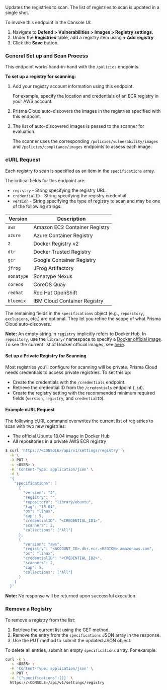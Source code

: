 Updates the registries to scan.
The list of registries to scan is updated in a single shot.

To invoke this endpoint in the Console UI:

1. Navigate to **Defend > Vulnerabilities > Images > Registry settings**.
2. Under the **Registries** table, add a registry item using **+ Add registry**
3. Click the **Save** button.

### General Set up and Scan Process

This endpoint works hand-in-hand with the `/policies` endpoints.

**To set up a registry for scanning:**

1. Add your registry account information using this endpoint.

   For example, specify the location and credentials of an ECR registry in your AWS account.

2. Prisma Cloud auto-discovers the images in the registries specified with this endpoint.

3. The list of auto-discovered images is passed to the scanner for evaluation.

   The scanner uses the corresponding `/policies/vulnerability/images` and `/policies/compliance/images` endpoints to assess each image.


### cURL Request

Each registry to scan is specified as an item in the `specifications` array.

The critical fields for this endpoint are:

* `registry` - String specifying the registry URL.
* `credentialID` - String specifying the registry credential.
* `version` - String specifying the type of registry to scan and may be one of the following strings:

Version|Description
 ---|---
 `aws`|Amazon EC2 Container Registry
 `azure`|Azure Container Registry
 `2`|Docker Registry v2
 `dtr`|Docker Trusted Registry
 `gcr`|Google Container Registry
 `jfrog`|JFrog Artifactory
 `sonatype`|Sonatype Nexus
 `coreos`|CoreOS Quay
 `redhat`|Red Hat OpenShift
 `bluemix`|IBM Cloud Container Registry

The remaining fields in the `specifications` object (e.g., `repository`, `exclusions`, etc.) are optional.
They let you refine the scope of what Prisma Cloud auto-discovers.

**Note:** An empty string in `registry` implicitly refers to Docker Hub.
In `repository`, use the `library/` namespace to specify a [Docker official image](https://docs.docker.com/docker-hub/official_images/).
To see the current list of Docker official images, see [here](https://github.com/docker-library/official-images/tree/master/library).

#### Set up a Private Registry for Scanning

Most registries you'll configure for scanning will be private.
Prisma Cloud needs credentials to access private registries.
To set this up:

* Create the credentials with the `/credentials` endpoint.
* Retrieve the credential ID from the `/credentials` endpoint (`_id`).
* Create the registry setting with the recommended minimum required fields (`version`, `registry`, and `credentialID`).

#### Example cURL Request

The following cURL command overwrites the current list of registries to scan with two new registries:

* The official Ubuntu 18.04 image in Docker Hub
* All repositories in a private AWS ECR registry

```bash
$ curl 'https://<CONSOLE>/api/v1/settings/registry' \
  -k \
  -X PUT \
  -u <USER> \
  -H 'Content-Type: application/json' \
  -d \
  '{
    "specifications": [
      {
        "version": "2",
        "registry": "",
        "repository": "library/ubuntu",
        "tag": "18.04",
        "os": "linux",
        "cap": 5,
        "credentialID": "<CREDENTIAL_ID1>",
        "scanners": 2,
        "collections": ["All"]
      },
      {
        "version": "aws",
        "registry": "<ACCOUNT_ID>.dkr.ecr.<REGION>.amazonaws.com",
        "os": "linux",
        "credentialID": "<CREDENTIAL_ID2>",
        "scanners": 2,
        "cap": 5,
        "collections": ["All"]
      }
    ]
  }'
```

**Note:** No response will be returned upon successful execution.

### Remove a Registry

To remove a registry from the list:

1. Retrieve the current list using the GET method.
2. Remove the entry from the `specifications` JSON array in the response.
3. Use the PUT method to submit the updated JSON object.

To delete all entries, submit an empty `specifications` array. For example:

```bash
curl -k \
  -u <USER> \
  -H 'Content-Type: application/json' \
  -X PUT \
  -d '{"specifications":[]}' \
  https://<CONSOLE>/api/v1/settings/registry
```

